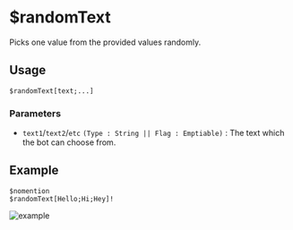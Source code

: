 # $randomText
Picks one value from the provided values randomly.

## Usage
```
$randomText[text;...]
```

### Parameters
- `text1`/`text2`/`etc` `(Type : String || Flag : Emptiable)` : The text which the bot can choose from.

## Example
```
$nomention
$randomText[Hello;Hi;Hey]!
```

![example](https://user-images.githubusercontent.com/69215413/123556366-e42a3f80-d758-11eb-94fa-8836cccc882f.png)
